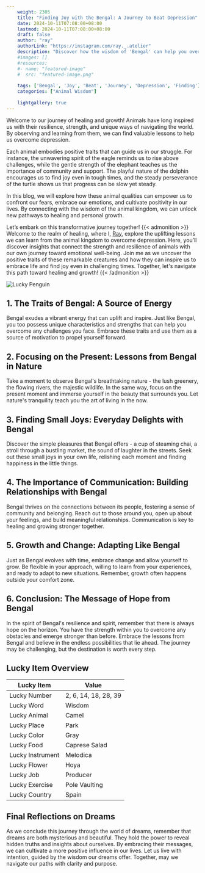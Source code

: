 ```yaml
---
    weight: 2305
    title: "Finding Joy with the Bengal: A Journey to Beat Depression"  # Assuming 'title' column exists
    date: 2024-10-11T07:08:00+08:00
    lastmod: 2024-10-11T07:08:00+08:00
    draft: false
    author: "ray"
    authorLink: "https://instagram.com/ray._.atelier"
    description: "Discover how the wisdom of 'Bengal' can help you overcome depression and find joy in your life journey."
    #images: []
    #resources:
    #- name: "featured-image"
    #  src: "featured-image.png"
    
    tags: ['Bengal', 'Joy', 'Beat', 'Journey', 'Depression', 'Finding']
    categories: ["Animal Wisdom"]
    
    lightgallery: true
---
```

    
Welcome to our journey of healing and growth! Animals have long inspired us with their resilience, strength, and unique ways of navigating the world. By observing and learning from them, we can find valuable lessons to help us overcome depression.

Each animal embodies positive traits that can guide us in our struggle. For instance, the unwavering spirit of the eagle reminds us to rise above challenges, while the gentle strength of the elephant teaches us the importance of community and support. The playful nature of the dolphin encourages us to find joy even in tough times, and the steady perseverance of the turtle shows us that progress can be slow yet steady.

In this blog, we will explore how these animal qualities can empower us to confront our fears, embrace our emotions, and cultivate positivity in our lives. By connecting with the wisdom of the animal kingdom, we can unlock new pathways to healing and personal growth.

Let’s embark on this transformative journey together!
{{< admonition >}}
Welcome to the realm of healing, where I, [Ray](https://instagram.com/ray._.atelier), explore the uplifting lessons we can learn from the animal kingdom to overcome depression. Here, you’ll discover insights that connect the strength and resilience of animals with our own journey toward emotional well-being. Join me as we uncover the positive traits of these remarkable creatures and how they can inspire us to embrace life and find joy even in challenging times. Together, let's navigate this path toward healing and growth!
{{< /admonition >}}

![Lucky Penguin](https://cdn.pixabay.com/photo/2024/09/07/02/34/penguins-9028827_1280.jpg "Lucky Penguin")

## 1. The Traits of Bengal: A Source of Energy
Bengal exudes a vibrant energy that can uplift and inspire. Just like Bengal, you too possess unique characteristics and strengths that can help you overcome any challenges you face. Embrace these traits and use them as a source of motivation to propel yourself forward.

## 2. Focusing on the Present: Lessons from Bengal in Nature
Take a moment to observe Bengal's breathtaking nature - the lush greenery, the flowing rivers, the majestic wildlife. In the same way, focus on the present moment and immerse yourself in the beauty that surrounds you. Let nature's tranquility teach you the art of living in the now.

## 3. Finding Small Joys: Everyday Delights with Bengal
Discover the simple pleasures that Bengal offers - a cup of steaming chai, a stroll through a bustling market, the sound of laughter in the streets. Seek out these small joys in your own life, relishing each moment and finding happiness in the little things.

## 4. The Importance of Communication: Building Relationships with Bengal
Bengal thrives on the connections between its people, fostering a sense of community and belonging. Reach out to those around you, open up about your feelings, and build meaningful relationships. Communication is key to healing and growing stronger together.

## 5. Growth and Change: Adapting Like Bengal
Just as Bengal evolves with time, embrace change and allow yourself to grow. Be flexible in your approach, willing to learn from your experiences, and ready to adapt to new situations. Remember, growth often happens outside your comfort zone.

## 6. Conclusion: The Message of Hope from Bengal
In the spirit of Bengal's resilience and spirit, remember that there is always hope on the horizon. You have the strength within you to overcome any obstacles and emerge stronger than before. Embrace the lessons from Bengal and believe in the endless possibilities that lie ahead. The journey may be challenging, but the destination is worth every step.


## Lucky Item Overview
| Lucky Item          | Value              |
|---------------|--------------------|
| Lucky Number        | 2, 6, 14, 18, 28, 39  |
| Lucky Word          | Wisdom |
| Lucky Animal        | Camel |
| Lucky Place         | Park     |
| Lucky Color         | Gray     |
| Lucky Food          | Caprese Salad      |
| Lucky Instrument    | Melodica |
| Lucky Flower        | Hoya    |
| Lucky Job           | Producer       |
| Lucky Exercise      | Pole Vaulting  |
| Lucky Country       | Spain    |


##  Final Reflections on Dreams

As we conclude this journey through the world of dreams, remember that dreams are both mysterious and beautiful. They hold the power to reveal hidden truths and insights about ourselves. By embracing their messages, we can cultivate a more positive influence in our lives. Let us live with intention, guided by the wisdom our dreams offer. Together, may we navigate our paths with clarity and purpose.

